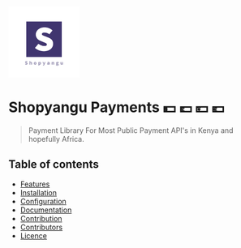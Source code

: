 <p align="left"><a href="https://www.shopyangu.com/"><img src="assets/logo.png" width="140"></a></p>


# Shopyangu Payments :dollar: :pound: :yen: :euro:

> Payment Library For Most Public Payment API's in Kenya and hopefully Africa.


## Table of contents

- [Features](#features)
- [Installation](#installation)
- [Configuration](#configuration)
- [Documentation](#documentation)
- [Contribution](#contribution)
- [Contributors](#contributors)
- [Licence](#licence)